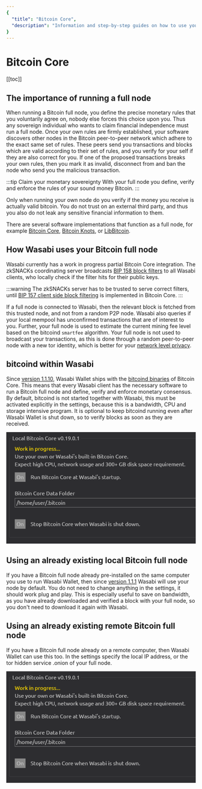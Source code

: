 ```yaml
---
{
  "title": "Bitcoin Core",
  "description": "Information and step-by-step guides on how to use your own Bitcoin Core full node together with Wasabi Wallet. This is the Wasabi documentation, an archive of knowledge about the open-source, non-custodial and privacy-focused Bitcoin wallet for desktop."
}
---
```


# Bitcoin Core

[[toc]]

## The importance of running a full node

When running a Bitcoin full node, you define the precise monetary rules that you voluntarily agree on, nobody else forces this choice upon you.
Thus any sovereign individual who wants to claim financial independence must run a full node.
Once your own rules are firmly established, your software discovers other nodes in the Bitcoin peer-to-peer network which adhere to the exact same set of rules.
These peers send you transactions and blocks which are valid according to their set of rules, and you verify for your self if they are also correct for you.
If one of the proposed transactions breaks your own rules, then you mark it as invalid, disconnect from and ban the node who send you the malicious transaction.

:::tip Claim your monetary sovereignty
With your full node you define, verify and enforce the rules of your sound money Bitcoin.
:::

Only when running your own node do you verify if the money you receive is actually valid bitcoin.
You do not trust on an external third party, and thus you also do not leak any sensitive financial information to them.

There are several software implementations that function as a full node, for example [Bitcoin Core](https://bitcoincore.org/), [Bitcoin Knots](https://http://bitcoinknots.org/), or [LibBitcoin](https://libbitcoin.info/).

## How Wasabi uses your Bitcoin full node

Wasabi currently has a work in progress partial Bitcoin Core integration.
The zkSNACKs coordinating server broadcasts [BIP 158 block filters](/using-wasabi/BIPs.md#bip-158-compact-block-filters-for-light-clients) to all Wasabi clients, who locally check if the filter hits for their public keys.

:::warning 
The zkSNACKs server has to be trusted to serve correct filters, until [BIP 157 client side block filtering](/using-wasabi/BIPs.md#bip-158-compact-block-filters-for-light-clients) is implemented in Bitcoin Core.
:::

If a full node is connected to Wasabi, then the relevant block is fetched from this trusted node, and not from a random P2P node.
Wasabi also queries if your local mempool has unconfirmed transactions that are of interest to you.
Further, your full node is used to estimate the current mining fee level based on the bitcoind `smartfee` algorithm.
Your full node is not used to broadcast your transactions, as this is done through a random peer-to-peer node with a new tor identity, which is better for your [network level privacy](/using-wasabi/NetworkLevelPrivacy.md).

## bitcoind within Wasabi

Since [version 1.1.10](https://github.com/zkSNACKs/WalletWasabi/releases/tag/v1.1.10), Wasabi Wallet ships with the [bitcoind binaries](https://github.com/zkSNACKs/WalletWasabi/tree/master/WalletWasabi/Microservices/Binaries) of Bitcoin Core.
This means that every Wasabi client has the necessary software to run a Bitcoin full node and define, verify and enforce monetary consensus.
By default, bitcoind is not started together with Wasabi, this must be activated explicitly in the settings, because this is a bandwidth, CPU and storage intensive program.
It is optional to keep bitcoind running even after Wasabi Wallet is shut down, so to verify blocks as soon as they are received.

![](/SettingsBitcoinCore.png)

## Using an already existing local Bitcoin full node

If you have a Bitcoin full node already pre-installed on the same computer you use to run Wasabi Wallet, then since [version 1.1.1](https://github.com/zkSNACKs/WalletWasabi/releases/tag/v1.1.1) Wasabi will use your node by default.
You do not need to change anything in the settings, it should work plug and play.
This is especially useful to save on bandwidth, as you have already downloaded and verified a block with your full node, so you don't need to download it again with Wasabi.

## Using an already existing remote Bitcoin full node

If you have a Bitcoin full node already on a remote computer, then Wasabi Wallet can use this too.
In the settings specify the local IP address, or the tor hidden service .onion of your full node.

![](/SettingsBitcoinCore.png)
